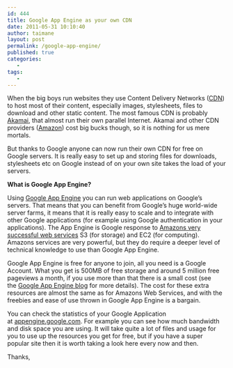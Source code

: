 ```yaml
---
id: 444
title: Google App Engine as your own CDN
date: 2011-05-31 10:10:40
author: taimane
layout: post
permalink: /google-app-engine/
published: true
categories:
   -
tags:
   -
---
```

When the big boys run websites they use Content Delivery Networks (<a title="CDN" href="http://en.wikipedia.org/wiki/CDN">CDN</a>) to host most of their content, especially images, stylesheets, files to download and other static content. The most famous CDN is probably <a title="Akamai" href="http://www.akamai.com/">Akamai</a>, that almost run their own parallel Internet. Akamai and other CDN providers (<a title="Amazon" href="http://www.amazon.com/"></a><a title="Amazon" href="http://aws.amazon.com/">Amazon</a><a href="http://aws.amazon.com/"></a>) cost big bucks though, so it is nothing for us mere mortals.
<div>

But thanks to Google anyone can now run their own CDN for free on Google servers. It is really easy to set up and storing files for downloads, stylesheets etc on Google instead of on your own site takes the load of your servers.

<strong>What is Google App Engine?</strong>
Using <a href="http://code.google.com/appengine">Google App Engine</a> you can run web applications on Google’s servers. That means that you can benefit from Google’s huge world-wide server farms, it means that it is really easy to scale and to integrate with other Google applications (for example using Google authentication in your applications). The App Engine is Google response to <a href="http://aws.amazon.com/">Amazons very successful web services</a> S3 (for storage) and EC2 (for computing). Amazons services are very powerful, but they do require a deeper level of technical knowledge to use than Google App Engine.

Google App Engine is free for anyone to join, all you need is a Google Account. What you get is 500MB of free storage and around 5 million free pageviews a month, if you use more than that there is a small cost (see the <a href="http://googleappengine.blogspot.com/2008/05/announcing-open-signups-expected.html">Google App Engine blog</a> for more details). The cost for these extra resources are almost the same as for Amazons Web Services, and with the freebies and ease of use thrown in Google App Engine is a bargain.

You can check the statistics of your Google Application at <a href="http://appengine.google.com/">appengine.google.com</a>. For example you can see how much bandwidth and disk space you are using. It will take quite a lot of files and usage for you to use up the resources you get for free, but if you have a super popular site then it is worth taking a look here every now and then.

Thanks,

</div>  

